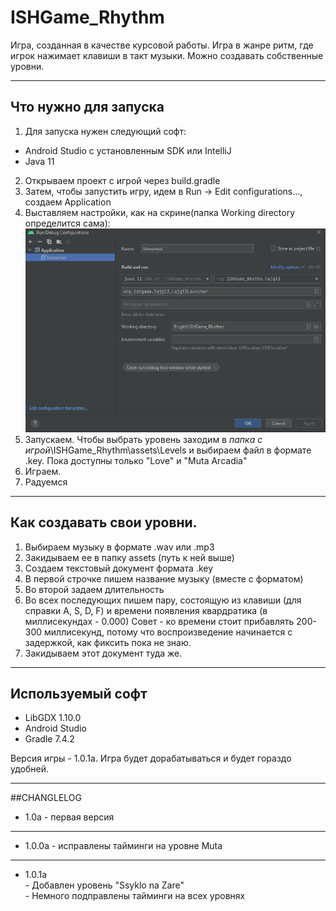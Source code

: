 # ISHGame_Rhythm
Игра, созданная в качестве курсовой работы.
Игра в жанре ритм, где игрок нажимает клавиши в такт музыки. Можно создавать собственные уровни.
***
## Что нужно для запуска
1. Для запуска нужен следующий софт:
- Android Studio с установленным SDK или IntelliJ
- Java 11
2. Открываем проект с игрой через build.gradle
3. Затем, чтобы запустить игру, идем в Run -> Edit configurations..., создаем Application
4. Выставляем настройки, как на скрине(папка Working directory определится сама):
![alt text](https://github.com/VerSyun/ISHGame_Rhythm/blob/main/setup.PNG)
5. Запускаем. Чтобы выбрать уровень заходим в *папка с игрой*\ISHGame_Rhythm\assets\Levels и выбираем файл в формате .key. Пока доступны только "Love" и "Muta Arcadia"
6. Играем.
7. Радуемся
***
## Как создавать свои уровни.
1. Выбираем музыку в формате .wav или .mp3
2. Закидываем ее в папку assets (путь к ней выше)
3. Создаем текстовый документ формата .key
4. В первой строчке пишем название музыку (вместе с форматом)
5. Во второй задаем длительность
6. Во всех последующих пишем пару, состоящую из клавиши (для справки A, S, D, F) и времени появления квардратика (в миллисекундах - 0.000)
   Совет - ко времени стоит прибавлять 200-300 миллисекунд, потому что воспроизведение начинается с задержкой, как фиксить пока не знаю.
7. Закидываем этот документ туда же.
***
## Используемый софт
- LibGDX 1.10.0
- Android Studio
- Gradle 7.4.2

Версия игры - 1.0.1a. Игра будет дорабатываться и будет гораздо удобней.
***
##CHANGLELOG
- 1.0a - первая версия
***
- 1.0.0a - исправлены тайминги на уровне Muta
***
- 1.0.1a 
    <br> - Добавлен уровень "Ssyklo na Zare" 
<br> - Немного подправлены тайминги на всех уровнях